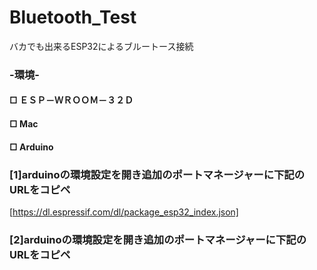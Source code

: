 # Bluetooth_Test
バカでも出来るESP32によるブルートース接続

### -環境-  

#### □ ＥＳＰ－ＷＲＯＯＭ－３２Ｄ  
#### □ Mac  
#### □ Arduino  

### [1]arduinoの環境設定を開き追加のポートマネージャーに下記のURLをコピペ  
[https://dl.espressif.com/dl/package_esp32_index.json]  

### [2]arduinoの環境設定を開き追加のポートマネージャーに下記のURLをコピペ  

